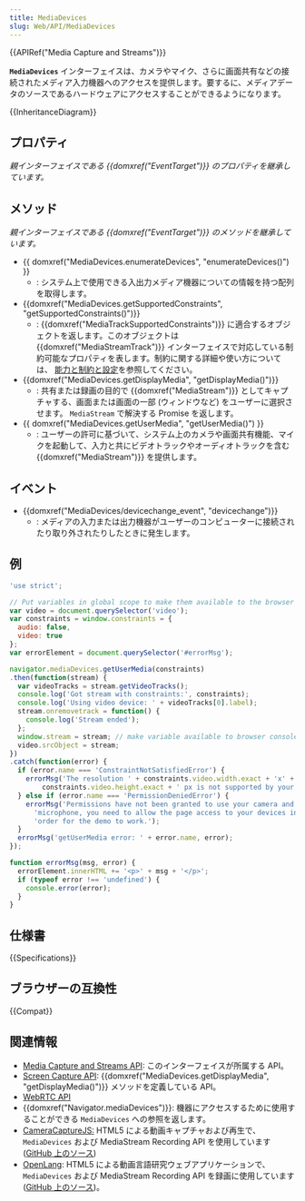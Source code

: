 ```yaml
---
title: MediaDevices
slug: Web/API/MediaDevices
---
```


{{APIRef("Media Capture and Streams")}}

**`MediaDevices`** インターフェイスは、カメラやマイク、さらに画面共有などの接続されたメディア入力機器へのアクセスを提供します。要するに、メディアデータのソースであるハードウェアにアクセスすることができるようになります。

{{InheritanceDiagram}}

## プロパティ

_親インターフェイスである {{domxref("EventTarget")}} のプロパティを継承しています。_

## メソッド

_親インターフェイスである {{domxref("EventTarget")}} のメソッドを継承しています。_

- {{ domxref("MediaDevices.enumerateDevices", "enumerateDevices()") }}
  - : システム上で使用できる入出力メディア機器についての情報を持つ配列を取得します。
- {{domxref("MediaDevices.getSupportedConstraints", "getSupportedConstraints()")}}
  - : {{domxref("MediaTrackSupportedConstraints")}} に適合するオブジェクトを返します。このオブジェクトは {{domxref("MediaStreamTrack")}} インターフェイスで対応している制約可能なプロパティを表します。制約に関する詳細や使い方については、 [能力と制約と設定](/ja/docs/Web/API/Media_Capture_and_Streams_API/Constraints)を参照してください。
- {{domxref("MediaDevices.getDisplayMedia", "getDisplayMedia()")}}
  - : 共有または録画の目的で {{domxref("MediaStream")}} としてキャプチャする、画面または画面の一部 (ウィンドウなど) をユーザーに選択させます。 `MediaStream` で解決する Promise を返します。
- {{ domxref("MediaDevices.getUserMedia", "getUserMedia()") }}
  - : ユーザーの許可に基づいて、システム上のカメラや画面共有機能、マイクを起動して、入力と共にビデオトラックやオーディオトラックを含む {{domxref("MediaStream")}} を提供します。

## イベント

- {{domxref("MediaDevices/devicechange_event", "devicechange")}}
  - : メディアの入力または出力機器がユーザーのコンピューターに接続されたり取り外されたりしたときに発生します。

## 例

```js
'use strict';

// Put variables in global scope to make them available to the browser console.
var video = document.querySelector('video');
var constraints = window.constraints = {
  audio: false,
  video: true
};
var errorElement = document.querySelector('#errorMsg');

navigator.mediaDevices.getUserMedia(constraints)
.then(function(stream) {
  var videoTracks = stream.getVideoTracks();
  console.log('Got stream with constraints:', constraints);
  console.log('Using video device: ' + videoTracks[0].label);
  stream.onremovetrack = function() {
    console.log('Stream ended');
  };
  window.stream = stream; // make variable available to browser console
  video.srcObject = stream;
})
.catch(function(error) {
  if (error.name === 'ConstraintNotSatisfiedError') {
    errorMsg('The resolution ' + constraints.video.width.exact + 'x' +
        constraints.video.height.exact + ' px is not supported by your device.');
  } else if (error.name === 'PermissionDeniedError') {
    errorMsg('Permissions have not been granted to use your camera and ' +
      'microphone, you need to allow the page access to your devices in ' +
      'order for the demo to work.');
  }
  errorMsg('getUserMedia error: ' + error.name, error);
});

function errorMsg(msg, error) {
  errorElement.innerHTML += '<p>' + msg + '</p>';
  if (typeof error !== 'undefined') {
    console.error(error);
  }
}
```

## 仕様書

{{Specifications}}

## ブラウザーの互換性

{{Compat}}

## 関連情報

- [Media Capture and Streams API](/ja/docs/Web/API/Media_Streams_API): このインターフェイスが所属する API。
- [Screen Capture API](/ja/docs/Web/API/Screen_Capture_API): {{domxref("MediaDevices.getDisplayMedia", "getDisplayMedia()")}} メソッドを定義している API。
- [WebRTC API](/ja/docs/Web/API/WebRTC_API)
- {{domxref("Navigator.mediaDevices")}}: 機器にアクセスするために使用することができる `MediaDevices` への参照を返します。
- [CameraCaptureJS:](https://github.com/chrisjohndigital/CameraCaptureJS) HTML5 による動画キャプチャおよび再生で、 `MediaDevices` および MediaStream Recording API を使用しています ([GitHub 上のソース](https://github.com/chrisjohndigital/CameraCaptureJS))
- [OpenLang](https://github.com/chrisjohndigital/OpenLang): HTML5 による動画言語研究ウェブアプリケーションで、 `MediaDevices` および MediaStream Recording API を録画に使用しています ([GitHub 上のソース](https://github.com/chrisjohndigital/OpenLang))。
